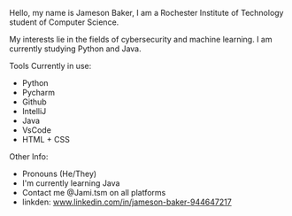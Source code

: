 Hello, my name is Jameson Baker, I am a Rochester Institute of Technology student of Computer Science.

My interests lie in the fields of cybersecurity and machine learning. I am currently studying Python and Java.

Tools Currently in use:
  - Python
  - Pycharm
  - Github
  - IntelliJ
  - Java
  - VsCode
  - HTML + CSS

Other Info:
  - Pronouns (He/They)
  - I'm currently learning Java
  - Contact me @Jami.tsm on all platforms
  - linkden: www.linkedin.com/in/jameson-baker-944647217

<!---
Jami-tsm/Jami-tsm is a ✨ special ✨ repository because its `README.md` (this file) appears on your GitHub profile.
You can click the Preview link to take a look at your changes.
--->

